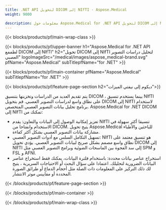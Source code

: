 ```yaml
---
title: .NET API لتحويل DICOM إلى NIfTI - Aspose.Medical
weight: 9000

description: معلومات حول Aspose.Medical for .NET API لتحويل DICOM إلى NIfTI
---
```


{{< blocks/products/pf/main-wrap-class >}}

{{< blocks/products/pf/upper-banner h1="Aspose.Medical for .NET API لطممع DICOM إلى NIfTI" h2="تحويل DICOM إلى NIfTI لتحليل دراسات التصوير العصبي" logoImageSrc="/medical/images/aspose_medical-brand.svg" pfName="Aspose.Medical" subTitlepfName="for .NET" >}}

{{< blocks/products/pf/main-container pfName="Aspose.Medical" subTitlepfName="for .NET" >}}

{{< blocks/products/pf/feature-page-section h2="ديكوم إلى نيفتي الميزات">}}

<p>يتم تقديم العديد من الدراسات وتخزينها بتنسيق DICOM ، بينما يستخدم تنسيق NIfTI على نطاق واسع لدراسات التصوير العصبي. قم بتحويل DICOM إلى NIfTI لاستخدام برنامج تحليل بيانات التصوير العصبي المتخصص. Aspose.Medical for .NET DICOM إلى NIfTI تمكنك من:</p>

<ul>
<li>تعزيز إمكانية الوصول إلى البيانات والتعاون: يقدم NIfTI تنسيقا أكثر سهولة في الاستخدام وانفتاحا من DICOM. يتيح تحويل Aspose.Medical للباحثين والأطباء مشاركة بيانات التصوير العصبي بشكل أكثر كفاءة.</li>
<li>تسهيل التكامل السلس مع أدوات التصوير العصبي: NIfTI هو تنسيق معتمد على نطاق واسع مصمم بشكل صريح لبيانات التصوير العصبي. يؤدي تحويل DICOM إلى NIfTI إلى سد الفجوة بين الماسحات الضوئية وبرامج التصوير العصبي مثل SPM و FSL و AFNI.</li>
<li>استخراج عناصر بيانات محددة: باستخدام فلترة البيانات، يمكنك فقط استخراج عناصر البيانات الضرورية لتحليلك. اعتمادا على سؤال البحث أو الاحتياجات السريرية ، يتيح لك ذلك التركيز على المعلومات ذات الصلة مثل أحجام الدماغ أو طرائق الصورة المحددة أو مقاييس موتر الانتشار.</li>
</ul>

{{< /blocks/products/pf/feature-page-section >}}

{{< /blocks/products/pf/main-container >}}

{{< /blocks/products/pf/main-wrap-class >}}